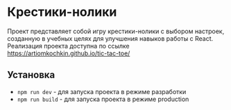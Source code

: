 # Крестики-нолики

Проект представляет собой игру крестики-нолики с выбором настроек, созданную в учебных целях для улучшения навыков работы с React. 
Реализация проекта доступна по ссылке https://artiomkochkin.github.io/tic-tac-toe/

## Установка

- `npm run dev` - для запуска проекта в режиме разработки
- `npm run build` -  для запуска проекта в режиме production
